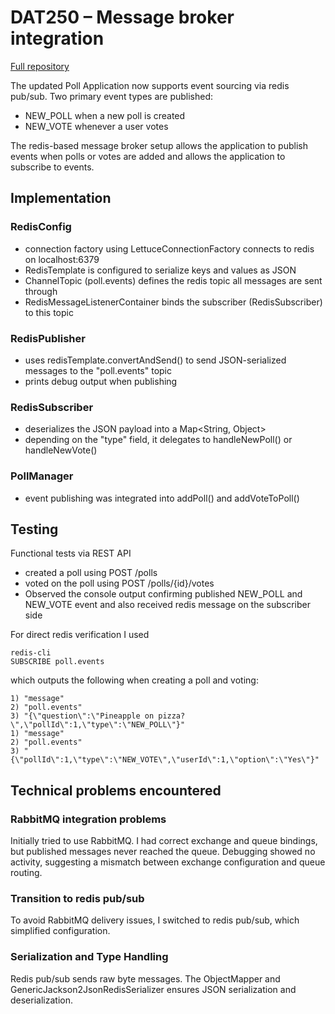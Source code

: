 # DAT250 – Message broker integration

[Full repository](https://github.com/erlendandre/dat250-assignment2)

The updated Poll Application now supports event sourcing via redis pub/sub.
Two primary event types are published:
- NEW_POLL when a new poll is created
- NEW_VOTE whenever a user votes

The redis-based message broker setup allows the application to publish events when polls or votes are added and allows the application to subscribe to events.

## Implementation

### RedisConfig
- connection factory using LettuceConnectionFactory connects to redis on localhost:6379
- RedisTemplate is configured to serialize keys and values as JSON
- ChannelTopic (poll.events) defines the redis topic all messages are sent through
- RedisMessageListenerContainer binds the subscriber (RedisSubscriber) to this topic

### RedisPublisher
- uses redisTemplate.convertAndSend() to send JSON-serialized messages to the "poll.events" topic
- prints debug output when publishing

### RedisSubscriber
- deserializes the JSON payload into a Map<String, Object>
- depending on the "type" field, it delegates to handleNewPoll() or handleNewVote()

### PollManager
- event publishing was integrated into addPoll() and addVoteToPoll()

## Testing

Functional tests via REST API
- created a poll using POST /polls
- voted on the poll using POST /polls/{id}/votes
- Observed the console output confirming published NEW_POLL and NEW_VOTE event and also received redis message on the subscriber side

For direct redis verification I used

```
redis-cli
SUBSCRIBE poll.events
```

which outputs the following when creating a poll and voting: 

```
1) "message"
2) "poll.events"
3) "{\"question\":\"Pineapple on pizza?\",\"pollId\":1,\"type\":\"NEW_POLL\"}"
1) "message"
2) "poll.events"
3) "{\"pollId\":1,\"type\":\"NEW_VOTE\",\"userId\":1,\"option\":\"Yes\"}"
```

## Technical problems encountered

### RabbitMQ integration problems
Initially tried to use RabbitMQ. I had correct exchange and queue bindings, but published messages never reached the queue. Debugging showed no activity, suggesting a mismatch between exchange configuration and queue routing.

### Transition to redis pub/sub
To avoid RabbitMQ delivery issues, I switched to redis pub/sub, which simplified configuration.

### Serialization and Type Handling
Redis pub/sub sends raw byte messages. The ObjectMapper and GenericJackson2JsonRedisSerializer ensures JSON serialization and deserialization.